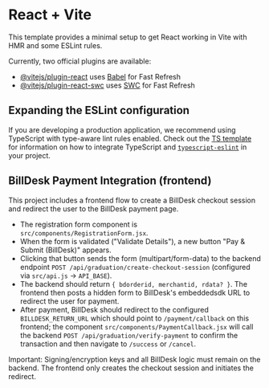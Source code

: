 # React + Vite

This template provides a minimal setup to get React working in Vite with HMR and some ESLint rules.

Currently, two official plugins are available:

- [@vitejs/plugin-react](https://github.com/vitejs/vite-plugin-react/blob/main/packages/plugin-react) uses [Babel](https://babeljs.io/) for Fast Refresh
- [@vitejs/plugin-react-swc](https://github.com/vitejs/vite-plugin-react/blob/main/packages/plugin-react-swc) uses [SWC](https://swc.rs/) for Fast Refresh

## Expanding the ESLint configuration

If you are developing a production application, we recommend using TypeScript with type-aware lint rules enabled. Check out the [TS template](https://github.com/vitejs/vite/tree/main/packages/create-vite/template-react-ts) for information on how to integrate TypeScript and [`typescript-eslint`](https://typescript-eslint.io) in your project.

## BillDesk Payment Integration (frontend)

This project includes a frontend flow to create a BillDesk checkout session and redirect the user to the BillDesk payment page.

- The registration form component is `src/components/RegistrationForm.jsx`.
- When the form is validated ("Validate Details"), a new button "Pay & Submit (BillDesk)" appears.
- Clicking that button sends the form (multipart/form-data) to the backend endpoint `POST /api/graduation/create-checkout-session` (configured via `src/api.js` -> `API_BASE`).
- The backend should return `{ bdorderid, merchantid, rdata? }`. The frontend then posts a hidden form to BillDesk's embeddedsdk URL to redirect the user for payment.
- After payment, BillDesk should redirect to the configured `BILLDESK_RETURN_URL` which should point to `/payment/callback` on this frontend; the component `src/components/PaymentCallback.jsx` will call the backend `POST /api/graduation/verify-payment` to confirm the transaction and then navigate to `/success` or `/cancel`.

Important: Signing/encryption keys and all BillDesk logic must remain on the backend. The frontend only creates the checkout session and initiates the redirect.

